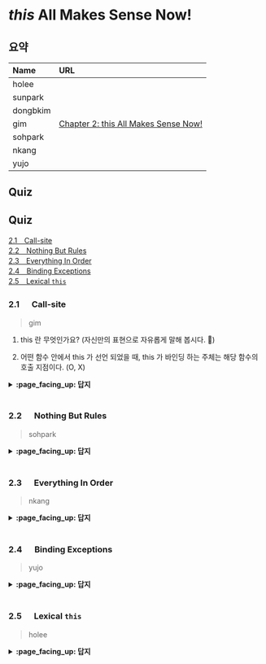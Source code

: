 # *this* All Makes Sense Now!

## 요약
| Name | URL |
|:---|:---|
| holee |  |
| sunpark |  |
| dongbkim |  |
| gim | [Chapter 2: this All Makes Sense Now!](https://velog.io/@mkitigy/Chapter-2-this-All-Makes-Sense-Now) |
| sohpark |  |
| nkang |  |
| yujo |  |

## Quiz

## Quiz

[2.1　Call-site](#21---Call-site)<br>
[2.2　Nothing But Rules](#22---Nothing-But-Rules)<br>
[2.3　Everything In Order](#23---Everything-In-Order)<br>
[2.4　Binding Exceptions](#24---Binding-Exceptions)<br>
[2.5　Lexical `this`](#25---Lexical-this)<br>

### 2.1 　  Call-site

> gim

1. this 란 무엇인가요? (자신만의 표현으로 자유롭게 말해 봅시다. 🙂)

2. 어떤 함수 안에서 this 가 선언 되었을 때, this 가 바인딩 하는 주체는 해당 함수의 호출 지점이다. (O, X)

<details>
<summary> <b> :page_facing_up: 답지 </b>  </summary>
<div markdown="1">

1. this 란 무엇인가요? (자신만의 표현으로 자유롭게 말해 봅시다. 🙂)

- `this` 란, 런타임에서 객체를 바인딩한다. (△)

- `this` 란, 모든 함수의 스코프 내에서 자동으로 정의되는 특수 식별자 키워드다. (o)

2. 어떤 함수 안에서 this 가 선언 되었을 때, this 가 바인딩 하는 주체는 해당 함수의 호출 지점이다. (O, __X__)

> call-site는 this 의 binding case 혹은 call-stack을 이해하기 위한 사전 개념일 뿐이지, 바인딩 주체라고 말 할 수는 없다.

- inner regular function 의 default binding: `window`/`undefined`

- 전역에서 `apply` , `call` , `binding` 을 이용한 function call

</div>
</details>
<br>

### 2.2 　  Nothing But Rules

> sohpark

<details>
<summary> <b> :page_facing_up: 답지 </b>  </summary>
<div markdown="1">



</div>
</details>
<br>

### 2.3 　  Everything In Order

> nkang

<details>
<summary> <b> :page_facing_up: 답지 </b>  </summary>
<div markdown="1">



</div>
</details>
<br>

### 2.4 　  Binding Exceptions

> yujo

<details>
<summary> <b> :page_facing_up: 답지 </b>  </summary>
<div markdown="1">



</div>
</details>
<br>

### 2.5 　  Lexical `this`

> holee

<details>
<summary> <b> :page_facing_up: 답지 </b>  </summary>
<div markdown="1">



</div>
</details>
<br>
